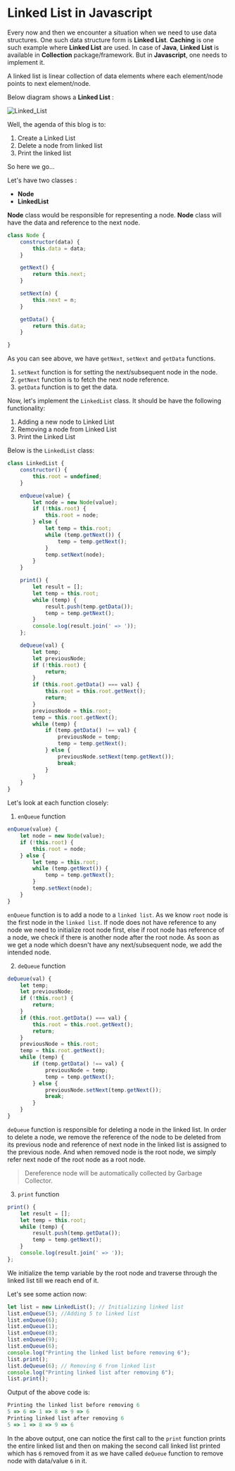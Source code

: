 # Linked List in Javascript

Every now and then we encounter a situation when we need to use data structures. One such data structure form is **Linked List**. 
**Caching** is one such example where **Linked List** are used. 
In case of **Java**, **Linked List** is available in **Collection** package/framework.
But in **Javascript**, one needs to implement it.

A linked list is linear collection of data elements where each element/node points to next element/node.

Below diagram shows a **Linked List** :

![Linked_List](https://raw.githubusercontent.com/NamitaMalik/Linked-list-in-Javascript/master/Linked_List.png)

Well, the agenda of this blog is to:

1. Create a Linked List
2. Delete a node from linked list
3. Print the linked list

So here we go...

Let's have two classes :

* **Node**
* **LinkedList**

**Node** class would be responsible for representing a node. **Node** class will have the data and reference to the next node.

```Javascript
class Node {
    constructor(data) {
        this.data = data;
    }

    getNext() {
        return this.next;
    }

    setNext(n) {
        this.next = n;
    }

    getData() {
        return this.data;
    }

}
```

As you can see above, we have `getNext`, `setNext` and `getData` functions. 
1. `setNext` function is for setting the next/subsequent node in the node.
2. `getNext` function is to fetch the next node reference. 
3. `getData` function is to get the data.

Now, let's implement the `LinkedList` class. It should be have the following functionality:

1. Adding a new node to Linked List
2. Removing a node from Linked List
3. Print the Linked List

Below is the `LinkedList` class:

```Javascript
class LinkedList {
    constructor() {
        this.root = undefined;
    }

    enQueue(value) {
        let node = new Node(value);
        if (!this.root) {
            this.root = node;
        } else {
            let temp = this.root;
            while (temp.getNext()) {
                temp = temp.getNext();
            }
            temp.setNext(node);
        }
    }

    print() {
        let result = [];
        let temp = this.root;
        while (temp) {
            result.push(temp.getData());
            temp = temp.getNext();
        }
        console.log(result.join(' => '));
    };

    deQueue(val) {
        let temp;
        let previousNode;
        if (!this.root) {
            return;
        }
        if (this.root.getData() === val) {
            this.root = this.root.getNext();
            return;
        }
        previousNode = this.root;
        temp = this.root.getNext();
        while (temp) {
            if (temp.getData() !== val) {
                previousNode = temp;
                temp = temp.getNext();
            } else {
                previousNode.setNext(temp.getNext());
                break;
            }
        }
    }
}
```

Let's look at each function closely:

1. `enQueue` function

```Javascript
enQueue(value) {
    let node = new Node(value);
    if (!this.root) {
        this.root = node;
    } else {
        let temp = this.root;
        while (temp.getNext()) {
            temp = temp.getNext();
        }
        temp.setNext(node);
    }
}
```

`enQueue` function is to add a node to a `linked list`. As we know `root` node is the first node in the `linked list`.
If node does not have reference to any node we need to initialize root node first, else if root node has reference of a node, we check if there is another node after the root node. 
As soon as we get a node which doesn't have any next/subsequent node, we add the intended node.

2. `deQueue` function

```Javascript
deQueue(val) {
    let temp;
    let previousNode;
    if (!this.root) {
        return;
    }
    if (this.root.getData() === val) {
        this.root = this.root.getNext();
        return;
    }
    previousNode = this.root;
    temp = this.root.getNext();
    while (temp) {
        if (temp.getData() !== val) {
            previousNode = temp;
            temp = temp.getNext();
        } else {
            previousNode.setNext(temp.getNext());
            break;
        }
    }
}
```

`deQueue` function is responsible for deleting a node in the linked list. In order to delete a node, we remove the reference of the node to be deleted from its
previous node and reference of next node in the linked list is assigned to the previous node. And when removed node is the root node,
we simply refer next node of the root node as a root node.
 
> Dereference node will be automatically collected by Garbage Collector. 
 
3. `print` function
 
```Javascript
print() {
    let result = [];
    let temp = this.root;
    while (temp) {
        result.push(temp.getData());
        temp = temp.getNext();
    }
    console.log(result.join(' => '));
};
```   

We initialize the temp variable by the root node and traverse through the linked list till we reach end of it.

Let's see some action now:
```Javascript
let list = new LinkedList(); // Initializing linked list
list.enQueue(5); //Adding 5 to linked list
list.enQueue(6);
list.enQueue(1);
list.enQueue(8);
list.enQueue(9);
list.enQueue(6);
console.log("Printing the linked list before removing 6");
list.print();
list.deQueue(6); // Removing 6 from linked list
console.log("Printing linked list after removing 6");
list.print();
```

Output of the above code is:

```Javascript
Printing the linked list before removing 6
5 => 6 => 1 => 8 => 9 => 6
Printing linked list after removing 6
5 => 1 => 8 => 9 => 6
```

In the above output, one can notice the first call to the `print` function prints the entire linked list and then on making the second call
linked list printed which has `6` removed from it as we have called `deQueue` function to remove node with data/value `6` in it.